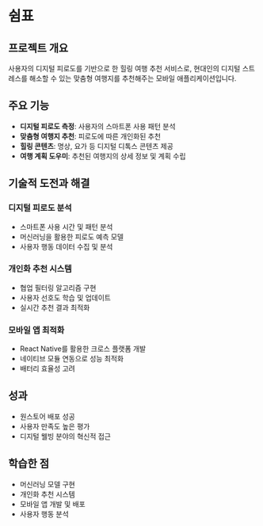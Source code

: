 # 쉼표

## 프로젝트 개요

사용자의 디지털 피로도를 기반으로 한 힐링 여행 추천 서비스로, 현대인의 디지털 스트레스를 해소할 수 있는 맞춤형 여행지를 추천해주는 모바일 애플리케이션입니다.

## 주요 기능

- **디지털 피로도 측정**: 사용자의 스마트폰 사용 패턴 분석
- **맞춤형 여행지 추천**: 피로도에 따른 개인화된 추천
- **힐링 콘텐츠**: 명상, 요가 등 디지털 디톡스 콘텐츠 제공
- **여행 계획 도우미**: 추천된 여행지의 상세 정보 및 계획 수립

## 기술적 도전과 해결

### 디지털 피로도 분석

- 스마트폰 사용 시간 및 패턴 분석
- 머신러닝을 활용한 피로도 예측 모델
- 사용자 행동 데이터 수집 및 분석

### 개인화 추천 시스템

- 협업 필터링 알고리즘 구현
- 사용자 선호도 학습 및 업데이트
- 실시간 추천 결과 최적화

### 모바일 앱 최적화

- React Native를 활용한 크로스 플랫폼 개발
- 네이티브 모듈 연동으로 성능 최적화
- 배터리 효율성 고려

## 성과

- 원스토어 배포 성공
- 사용자 만족도 높은 평가
- 디지털 웰빙 분야의 혁신적 접근

## 학습한 점

- 머신러닝 모델 구현
- 개인화 추천 시스템
- 모바일 앱 개발 및 배포
- 사용자 행동 분석
